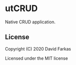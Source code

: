 # utCRUD

Native CRUD application.

## License

Copyright (C) 2020  David Farkas

Licensed under the MIT license

